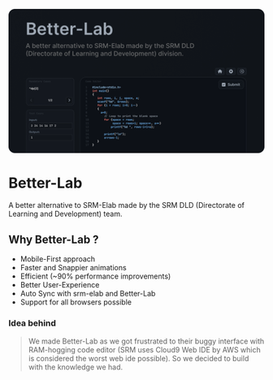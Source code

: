 ![image](https://github.com/Rahuletto/better-lab/blob/main/public/og.png?raw=true)

# Better-Lab
A better alternative to SRM-Elab made by the SRM DLD (Directorate of Learning and Development) team.

## Why Better-Lab ?

- Mobile-First approach
- Faster and Snappier animations
- Efficient (~90% performance improvements)
- Better User-Experience
- Auto Sync with srm-elab and Better-Lab
- Support for all browsers possible

### Idea behind

> We made Better-Lab as we got frustrated to their buggy interface with RAM-hogging code editor (SRM uses Cloud9 Web IDE by AWS which is considered the worst web ide possible). So we decided to build with the knowledge we had.

